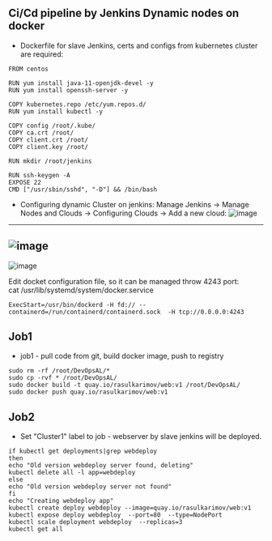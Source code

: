 ## Ci/Cd pipeline by Jenkins Dynamic nodes on docker

* Dockerfile for slave Jenkins, certs and configs from kubernetes cluster are required: 
~~~
FROM centos

RUN yum install java-11-openjdk-devel -y
RUN yum install openssh-server -y

COPY kubernetes.repo /etc/yum.repos.d/
RUN yum install kubectl -y

COPY config /root/.kube/
COPY ca.crt /root/
COPY client.crt /root/
COPY client.key /root/

RUN mkdir /root/jenkins

RUN ssh-keygen -A
EXPOSE 22
CMD ["/usr/sbin/sshd", "-D"] && /bin/bash
~~~

* Configuring dynamic Cluster on jenkins:
Manage Jenkins -> Manage Nodes and Clouds -> Configuring Clouds -> Add a new cloud:
![image](https://user-images.githubusercontent.com/53195216/105555230-01766000-5d1a-11eb-8b21-7226f85356dc.png)
---
![image](https://user-images.githubusercontent.com/53195216/105555313-2e2a7780-5d1a-11eb-998f-da63ac035992.png)
---
![image](https://user-images.githubusercontent.com/53195216/105555360-469a9200-5d1a-11eb-9a95-a54009c0ea4e.png)

Edit docket configuration file, so it can be managed throw 4243 port:  
cat /usr/lib/systemd/system/docker.service
~~~
ExecStart=/usr/bin/dockerd -H fd:// --containerd=/run/containerd/containerd.sock  -H tcp://0.0.0.0:4243
~~~

## Job1
* job1 - pull code from git, build docker image, push to registry
~~~
sudo rm -rf /root/DevOpsAL/*
sudo cp -rvf * /root/DevOpsAL/
sudo docker build -t quay.io/rasulkarimov/web:v1 /root/DevOpsAL/
sudo docker push quay.io/rasulkarimov/web:v1
~~~

## Job2
* Set "Cluster1" label to job - webserver by slave jenkins will be deployed. 
~~~
if kubectl get deployments|grep webdeploy
then
echo "Old version webdeploy server found, deleting"
kubectl delete all -l app=webdeploy
else
echo "Old version webdeploy server not found"
fi
echo "Creating webdeploy app"
kubectl create deploy webdeploy --image=quay.io/rasulkarimov/web:v1
kubectl expose deploy webdeploy  --port=80  --type=NodePort
kubectl scale deployment webdeploy  --replicas=3
kubectl get all
~~~
